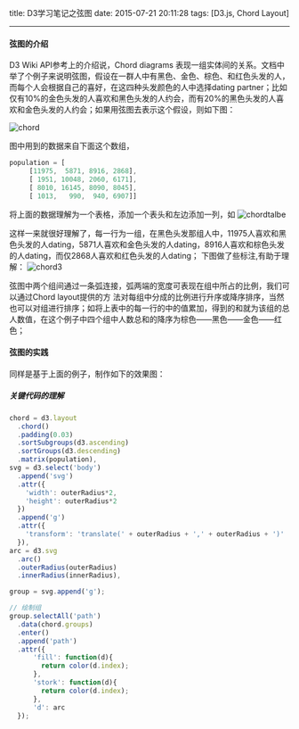 title: D3学习笔记之弦图
date: 2015-07-21 20:11:28
tags: [D3.js, Chord Layout]
<!-- images: /images/study/chord.png -->
---
#### 弦图的介绍
D3 Wiki API参考上的介绍说，Chord diagrams 表现一组实体间的关系。文档中举了个例子来说明弦图，假设在一群人中有黑色、金色、棕色、和红色头发的人，而每个人会根据自己的喜好，在这四种头发颜色的人中选择dating partner；比如仅有10%的金色头发的人喜欢和黑色头发的人约会，而有20%的黑色头发的人喜欢和金色头发的人约会；如果用弦图去表示这个假设，则如下图：

<img src="/images/study/chord.png" alt="chord">

图中用到的数据来自下面这个数组，
``` js
population = [
	 [11975,  5871, 8916, 2868],
	 [ 1951, 10048, 2060, 6171],
	 [ 8010, 16145, 8090, 8045],
	 [ 1013,   990,  940, 6907]]
```
将上面的数据理解为一个表格，添加一个表头和左边添加一列，如
<img src="/images/study/chordtable.png" alt="chordtalbe">

这样一来就很好理解了，每一行为一组，在黑色头发那组人中，11975人喜欢和黑色头发的人dating，5871人喜欢和金色头发的人dating，8916人喜欢和棕色头发的人dating，而仅2868人喜欢和红色头发的人dating；
下图做了些标注,有助于理解：
<img src="/images/study/chord3.png" alt="chord3">

弦图中两个组间通过一条弧连接，弧两端的宽度可表现在组中所占的比例，我们可以通过Chord layout提供的方
法对每组中分成的比例进行升序或降序排序，当然也可以对组进行排序；如将上表中的每一行的中的值累加，得到的和就为该组的总人数值，在这个例子中四个组中人数总和的降序为棕色——黑色——金色——红色；
<!-- more -->
#### 弦图的实践
同样是基于上面的例子，制作如下的效果图：
<img src="/images/study/chord4.png" alt="">

##### 关键代码的理解
``` js
chord = d3.layout
  .chord()
  .padding(0.03)
  .sortSubgroups(d3.ascending)
  .sortGroups(d3.descending)	
  .matrix(population),
svg = d3.select('body')
  .append('svg')
  .attr({
	'width': outerRadius*2,
	'height': outerRadius*2
  })
  .append('g')
  .attr({
	'transform': 'translate(' + outerRadius + ',' + outerRadius + ')'
  }),
arc = d3.svg
  .arc()
  .outerRadius(outerRadius)
  .innerRadius(innerRadius),

group = svg.append('g');

// 绘制组
group.selectAll('path')
  .data(chord.groups)
  .enter()
  .append('path')
  .attr({
	  'fill': function(d){
	  	return color(d.index);
	  },
	  'stork': function(d){
	  	return color(d.index);
	  },
	  'd': arc
  });
```